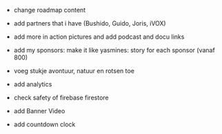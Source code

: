 - change roadmap content
- add partners that i have (Bushido, Guido, Joris, iVOX)
- add more in action pictures and add podcast and docu links
- add my sponsors: make it like yasmines: story for each sponsor (vanaf 800)
- voeg stukje avontuur, natuur en rotsen toe

- add analytics
- check safety of firebase firestore

- add Banner Video
- add countdown clock





